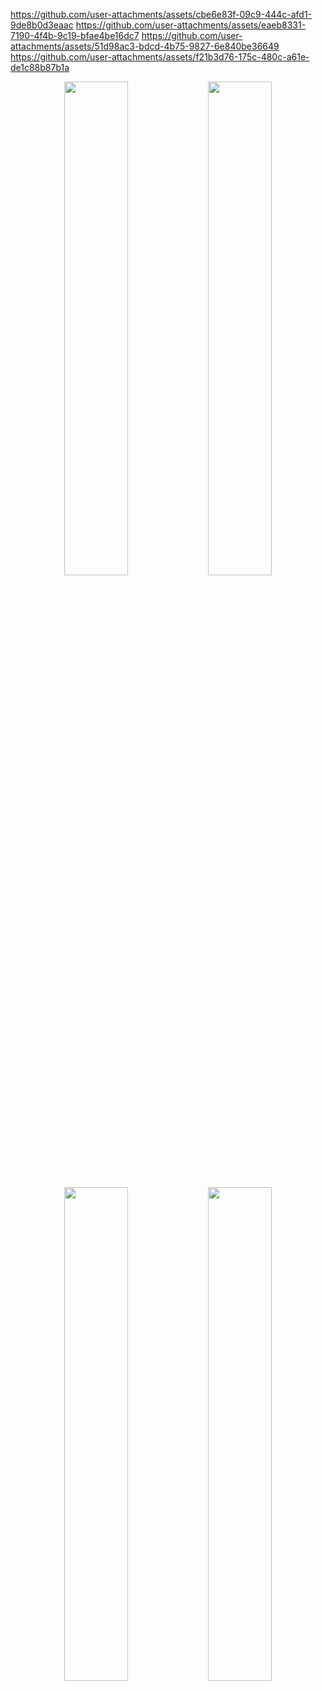 https://github.com/user-attachments/assets/cbe6e83f-09c9-444c-afd1-9de8b0d3eaac
https://github.com/user-attachments/assets/eaeb8331-7190-4f4b-9c19-bfae4be16dc7
https://github.com/user-attachments/assets/51d98ac3-bdcd-4b75-9827-6e840be36649
https://github.com/user-attachments/assets/f21b3d76-175c-480c-a61e-de1c88b87b1a



<p align="center">
  <img src="https://github.com/user-attachments/assets/cbe6e83f-09c9-444c-afd1-9de8b0d3eaac" width="45%" />
  <img src="https://github.com/user-attachments/assets/eaeb8331-7190-4f4b-9c19-bfae4be16dc7" width="45%" />
</p>

<p align="center">
  <img src="https://github.com/user-attachments/assets/51d98ac3-bdcd-4b75-9827-6e840be36649" width="45%" />
  <img src="https://github.com/user-attachments/assets/f21b3d76-175c-480c-a61e-de1c88b87b1a" width="45%" />
</p>
